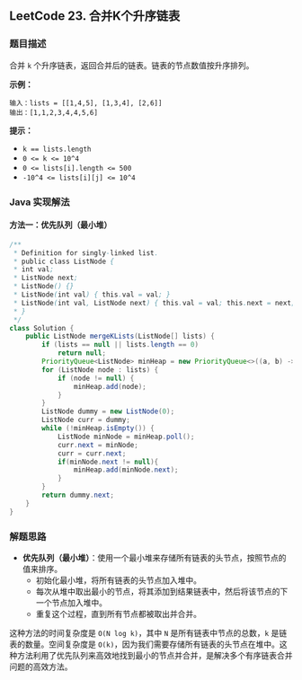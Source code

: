 ## LeetCode 23. 合并K个升序链表

### 题目描述

合并 `k` 个升序链表，返回合并后的链表。链表的节点数值按升序排列。

**示例：**
```
输入：lists = [[1,4,5], [1,3,4], [2,6]]
输出：[1,1,2,3,4,4,5,6]
```

**提示：**
- `k == lists.length`
- `0 <= k <= 10^4`
- `0 <= lists[i].length <= 500`
- `-10^4 <= lists[i][j] <= 10^4`

### Java 实现解法

#### 方法一：优先队列（最小堆）

```java
/**
 * Definition for singly-linked list.
 * public class ListNode {
 * int val;
 * ListNode next;
 * ListNode() {}
 * ListNode(int val) { this.val = val; }
 * ListNode(int val, ListNode next) { this.val = val; this.next = next; }
 * }
 */
class Solution {
    public ListNode mergeKLists(ListNode[] lists) {
        if (lists == null || lists.length == 0)
            return null;
        PriorityQueue<ListNode> minHeap = new PriorityQueue<>((a, b) -> a.val - b.val);
        for (ListNode node : lists) {
            if (node != null) {
                minHeap.add(node);
            }
        }
        ListNode dummy = new ListNode(0);
        ListNode curr = dummy;
        while (!minHeap.isEmpty()) {
            ListNode minNode = minHeap.poll();
            curr.next = minNode;
            curr = curr.next;
            if(minNode.next != null){
                minHeap.add(minNode.next);
            }
        }
        return dummy.next;
    }
}
```

### 解题思路

- **优先队列（最小堆）**：使用一个最小堆来存储所有链表的头节点，按照节点的值来排序。
  - 初始化最小堆，将所有链表的头节点加入堆中。
  - 每次从堆中取出最小的节点，将其添加到结果链表中，然后将该节点的下一个节点加入堆中。
  - 重复这个过程，直到所有节点都被取出并合并。

这种方法的时间复杂度是 `O(N log k)`，其中 `N` 是所有链表中节点的总数，`k` 是链表的数量。空间复杂度是 `O(k)`，因为我们需要存储所有链表的头节点在堆中。这种方法利用了优先队列来高效地找到最小的节点并合并，是解决多个有序链表合并问题的高效方法。
